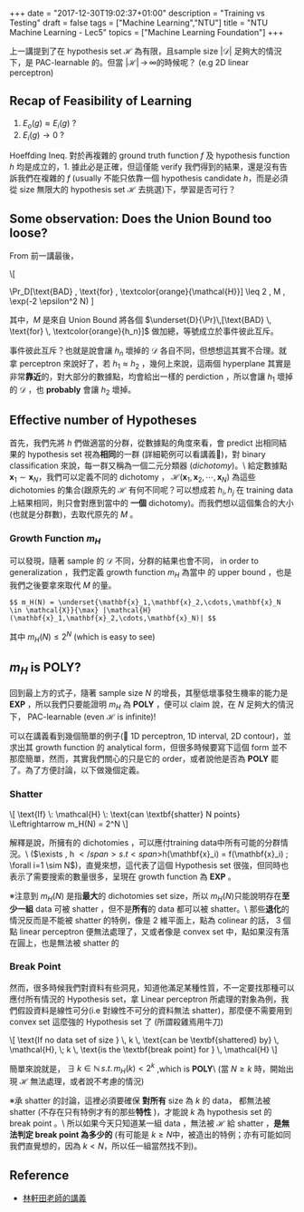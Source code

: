 +++
date = "2017-12-30T19:02:37+01:00"
description = "Training vs Testing"
draft = false
tags = ["Machine Learning","NTU"]
title =  "NTU Machine Learning - Lec5"
topics = ["Machine Learning Foundation"]
+++

上一講提到了在 hypothesis set <span>$\mathcal{H}$</span> 為有限，且sample size <span>$|\mathcal{D}|$</span> 足夠大的情況下，是 PAC-learnable 的。但當 <span>$|\mathcal{H}| \, \rightarrow \, \infty$</span>的時候呢？ (e.g 2D linear perceptron)

<!--more-->

## Recap of Feasibility of Learning

1. <span>$E_o(g) \approx E_i(g)$</span> ?
2. <span>$E_i(g) \rightarrow 0$</span> ?

Hoeffding Ineq. 對於再複雜的 ground truth function <span>$f$</span> 及 hypothesis function <span>$h$</span> 均是成立的，1. 據此必是正確，但這僅能 verify 我們得到的結果，還是沒有告訴我們在複雜的 <span>$f$</span> (usually 不能只依靠一個 hypothesis candidate <span>$h$</span>，而是必須從 size 無限大的 hypothesis set <span>$\mathcal{H}$</span> 去挑選)下，學習是否可行？

## Some observation: Does the Union Bound too loose?

From 前一講最後，

<div>
\[

\Pr_D[\text{BAD} \, \text{for} \, \textcolor{orange}{\mathcal{H}}] \leq 2 \, M \, \exp(-2 \epsilon^2 N)
\]
</div>

其中，<span>$M$</span> 是來自 Union Bound 將各個 <span>$\underset{D}{\Pr}\,[\text{BAD} \, \text{for} \, \textcolor{orange}{h_n}]$</span> 做加總，等號成立於事件彼此互斥。

事件彼此互斥？也就是說會讓 <span>$h_n$</span> 壞掉的 <span>$\mathcal{D}$</span> 各自不同，但想想這其實不合理。就拿 perceptron 來說好了，若 <span>$h_1 \approx h_2$</span> ，幾何上來說，這兩個 hyperplane 其實是非常**靠近**的，對大部分的數據點，均會給出一樣的 perdiction ，所以會讓 <span>$h_1$</span> 壞掉的 <span>$\mathcal{D}$</span> ，也 **probably** 會讓 <span>$h_2$</span> 壞掉。

## Effective number of Hypotheses

首先，我們先將 <span>$h$</span> 們做適當的分群，從數據點的角度來看，會 predict 出相同結果的 hypothesis set 視為**相同**的一群 (詳細範例可以看講義👀)，對 binary classification 來說，每一群又稱為一個二元分類器 (*dichotomy*)。\\
給定數據點 <span>$\mathbf{x}_1 \sim \mathbf{x}_N$</span>，我們可以定義不同的 dichotomy ， <span>$\mathcal{H}(\mathbf{x}_1,\mathbf{x}_2,\cdots,\mathbf{x}_N)$</span> 為這些 dichotomies 的集合(跟原先的 <span>$\mathcal{H}$</span> 有何不同呢？可以想成若 <span>$h_i, h_j$</span> 在 training data 上結果相同，則只會對應到當中的 **一個** dichotomy)。而我們想以這個集合的大小 (也就是分群數)，去取代原先的 <span>$M$</span> 。

### Growth Function <span>$m_H$</span>

可以發現，隨著 sample 的 <span>$\mathcal{D}$</span> 不同，分群的結果也會不同，
in order to generalization ，我們定義 growth function <span>$m_H$</span> 為當中
的 upper bound ，也是我們之後要拿來取代 <span>$M$</span> 的量。

``$$
m_H(N) = \underset{\mathbf{x}_1,\mathbf{x}_2,\cdots,\mathbf{x}_N \in \mathcal{X}}{\max} |\mathcal{H}(\mathbf{x}_1,\mathbf{x}_2,\cdots,\mathbf{x}_N)|
$$``

其中 <span>$m_H(N) \leq 2^N$</span> (which is easy to see)

## <span>$m_H$</span> is POLY?

回到最上方的式子，隨著 sample size <span>$N$</span> 的增長，其壓低壞事發生機率的能力是 **EXP** ，所以我們只要能證明 <span>$m_H$</span> 為 **POLY** ，便可以 claim 說，在 <span>$N$</span> 足夠大的情況下， PAC-learnable (even <span>$\mathcal{H}$</span> is infinite)!

可以在講義看到幾個簡單的例子(👀 1D perceptron, 1D interval, 2D contour)，並求出其 growth function 的 analytical form，但很多時候要寫下這個 form 並不那麼簡單，然而，其實我們關心的只是它的 order，或者說他是否為 **POLY** 罷了。為了方便討論，以下做幾個定義。

### Shatter

<div>
\[
\text{If} \: \mathcal{H} \: \text{can \textbf{shatter} N points} \Leftrightarrow m_H(N) = 2^N
\]
</div>

解釋是說，所擁有的 dichotomies ，可以應付training data中所有可能的分群情況。\\
(<span>$\exists \, h $</span>  s.t <span>$h(\mathbf{x}_i) = f(\mathbf{x}_i) \; \forall i=1 \sim N$</span>)，直覺來想，這代表了這個 Hypothesis set 很強，但同時也表示了需要搜索的數量很多，呈現在 growth function 為 **EXP** 。

※注意到 <span>$m_H(N)$</span> 是指**最大**的 dichotomies set size，所以 <span>$m_H(N)$</span>只能說明存在**至少一組** data 可被 shatter ，但不是**所有**的 data 都可以被 shatter。\\
那些**退化**的情況反而是不能被 shatter 的特例，像是 2 維平面上，點為 colinear 的話， 3 個點 linear perceptron 便無法處理了，又或者像是 convex set 中，點如果沒有落在圓上，也是無法被 shatter 的

### Break Point

然而，很多時候我們對資料有些洞見，知道他滿足某種性質，不一定要找那種可以應付所有情況的 Hypothesis set，拿 Linear perceptron 所處理的對象為例，我們假設資料是線性可分(i.e 對線性不可分的資料無法 shatter)，那麼便不需要用到 convex set 這麼強的 Hypothesis set 了 (所謂殺雞焉用牛刀)

<div>
\[
\text{If no data set of size } \, k \, \text{can be \textbf{shattered} by} \, \mathcal{H}, \;  k \, \text{is the \textbf{break point} for } \, \mathcal{H}
\]
</div>


簡單來說就是， <span>$\exists \; k \in \mathbb{N} \, s.t. \, m_H(k) < 2^{k}$</span> ,which is **POLY**\\
(當 <span>$N \geq k$</span> 時，開始出現 <span>$\mathcal{H}$</span> 無法處理，或者說不考慮的情況)


※承 shatter 的討論，這裡必須要確保 **對所有** size 為 <span>$k$</span> 的 data，
都無法被 shatter (不存在只有特例才有的那些**特性** )，才能說 <span>$k$</span> 為
hypothesis set 的 break point 。\\
所以如果今天只知道某一組 data ，無法被
<span>$\mathcal{H}$</span> 給 shatter ，**是無法判定 break point 為多少的** (有可能是 <span>$k \geq N$</span>中，被造出的特例；亦有可能如同我們直覺想的，因為 <span>$k < N$</span>，所以任一組當然找不到)。

## Reference

* [林軒田老師的講義](https://www.csie.ntu.edu.tw/~htlin/course/ml15fall/doc/05_handout.pdf)
